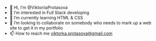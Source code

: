 - 👋 Hi, I’m @ViktoriiaProtasova
- 👀 I’m interested in Full Stack developing
- 🌱 I’m currently learning HTML & CSS
- 💞️ I’m looking to collaborate on somebody who needs to mark up a web site to get it in my portfolio
- 📫 How to reach me viktorka.protasova@gmail.com

<!---
ViktoriiaProtasova/ViktoriiaProtasova is a ✨ special ✨ repository because its `README.md` (this file) appears on your GitHub profile.
You can click the Preview link to take a look at your changes.
--->

